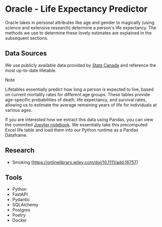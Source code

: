 # Oracle - Life Expectancy Predictor

Oracle takes in personal attributes like age and gender to magically (using science and extensive research) determine a person's life expectancy. The methods we use to determine these lovely estimates are explained in the subsequent sections.

## Data Sources

We use publicly available data provided by [Stats Canada](https://www150.statcan.gc.ca/n1/en/catalogue/84-537-X) and reference the most up-to-date lifetable.

> [!NOTE]
> Lifetables essentially predict how long a person is expected to live, based on current mortality rates for different age groups. These tables provide age-specific probabilities of death, life expectancy, and survival rates, allowing us to estimate the average remaining years of life for individuals at various ages.

If you are interested how we extract this data using Pandas, you can view the commited [Jupyter notebook](https://github.com/payamyek/oracle/blob/13ecbd2ccf9c50e2eff7dcba799a527559c6a273/notebooks/life_table.ipynb). We essentially take this precomputed Excel life table and load them into our Python runtime as a Pandas Dataframe.

## Research

- Smoking (https://onlinelibrary.wiley.com/doi/10.1111/add.16757)

## Tools

- Python
- FastAPI
- Pydantic
- SQLAlchemy
- Postgres
- Poetry
- Docker
